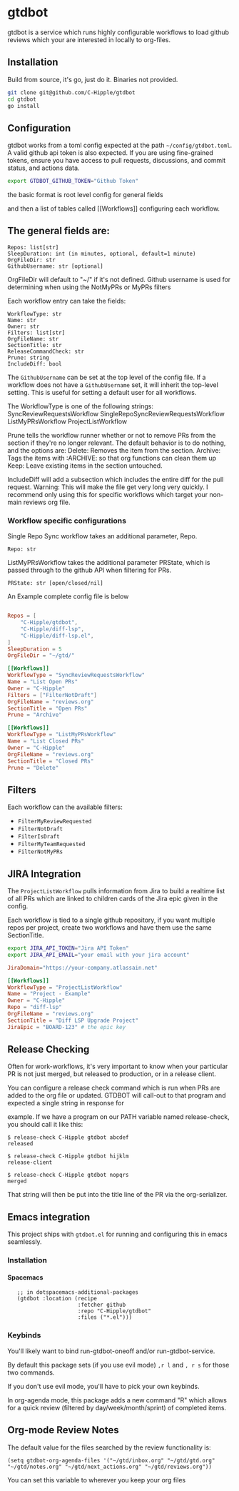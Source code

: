 # gtdbot

gtdbot is a service which runs highly configurable workflows to load github reviews which your are interested in locally to org-files.

## Installation

Build from source, it's go, just do it.
Binaries not provided.

```bash
git clone git@github.com/C-Hipple/gtdbot
cd gtdbot
go install
```


## Configuration

gtdbot works from a toml config expected at the path `~/config/gtdbot.toml`.  A valid github api token is also expected.  If you are using fine-grained tokens, ensure you have access to pull requests, discussions, and commit status, and actions data.


```bash
export GTDBOT_GITHUB_TOKEN="Github Token"
```

the basic format is root level config for general fields

and then a list of tables called [[Workflows]] configuring each workflow.

The general fields are:
-
```
Repos: list[str]
SleepDuration: int (in minutes, optional, default=1 minute)
OrgFileDir: str
GithubUsername: str [optional]
```

OrgFileDir will default to "~/" if it's not defined.  Github username is used for determining when using the NotMyPRs or MyPRs filters


Each workflow entry can take the fields:
```
WorkflowType: str
Name: str
Owner: str
Filters: list[str]
OrgFileName: str
SectionTitle: str
ReleaseCommandCheck: str
Prune: string
IncludeDiff: bool
```

The `GithubUsername` can be set at the top level of the config file. If a workflow does not have a `GithubUsername` set, it will inherit the top-level setting. This is useful for setting a default user for all workflows.

The WorkflowType is one of the following strings:
SyncReviewRequestsWorkflow
SingleRepoSyncReviewRequestsWorkflow
ListMyPRsWorkflow
ProjectListWorkflow

Prune tells the workflow runner whether or not to remove PRs from the section if they're no longer relevant.  The default behavior is to do nothing, and the options are:
Delete: Removes the item from the section.
Archive: Tags the items with :ARCHIVE: so that org functions can clean them up
Keep: Leave existing items in the section untouched.

IncludeDiff will add a subsection which includes the entire diff for the pull request.  Warning: This will make the file get very long very quickly.  I recommend only using this for specific workflows which target your non-main reviews org file.

### Workflow specific configurations
Single Repo Sync workflow takes an additional parameter, Repo.
```
Repo: str
```

ListMyPRsWorkflow takes the additional parameter PRState, which is passed through to the github API when filtering for PRs.
```
PRState: str [open/closed/nil]
```



An Example complete config file is below

```toml

Repos = [
    "C-Hipple/gtdbot",
    "C-Hipple/diff-lsp",
    "C-Hipple/diff-lsp.el",
]
SleepDuration = 5
OrgFileDir = "~/gtd/"

[[Workflows]]
WorkflowType = "SyncReviewRequestsWorkflow"
Name = "List Open PRs"
Owner = "C-Hipple"
Filters = ["FilterNotDraft"]
OrgFileName = "reviews.org"
SectionTitle = "Open PRs"
Prune = "Archive"

[[Workflows]]
WorkflowType = "ListMyPRsWorkflow"
Name = "List Closed PRs"
Owner = "C-Hipple"
OrgFileName = "reviews.org"
SectionTitle = "Closed PRs"
Prune = "Delete"
```

## Filters

Each workflow can the available filters:

*   `FilterMyReviewRequested`
*   `FilterNotDraft`
*   `FilterIsDraft`
*   `FilterMyTeamRequested`
*   `FilterNotMyPRs`


## JIRA Integration

The `ProjectListWorkflow` pulls information from Jira to build a realtime list of all PRs which are linked to children cards of the Jira epic given in the config.

Each workflow is tied to a single github repository, if you want multiple repos per project, create two workflows and have them use the same SectionTitle.

```bash
export JIRA_API_TOKEN="Jira API Token"
export JIRA_API_EMAIL="your email with your jira account"
```

```toml
JiraDomain="https://your-company.atlassain.net"

[[Workflows]]
WorkflowType = "ProjectListWorkflow"
Name = "Project - Example"
Owner = "C-Hipple"
Repo = "diff-lsp"
OrgFileName = "reviews.org"
SectionTitle = "Diff LSP Upgrade Project"
JiraEpic = "BOARD-123" # the epic key
```


## Release Checking

Often for work-workflows, it's very important to know when your particular PR is not just merged, but released to production, or in a release client.

You can configure a release check command which is run when PRs are added to the org file or updated.  GTDBOT will call-out to that program and expected a single string in response for

example. If we have a program on our PATH variable named release-check, you should call it like this:

```
$ release-check C-Hipple gtdbot abcdef
released

$ release-check C-Hipple gtdbot hijklm
release-client

$ release-check C-Hipple gtdbot nopqrs
merged
```

That string will then be put into the title line of the PR via the org-serializer.

## Emacs integration

This project ships with `gtdbot.el` for running and configuring this in emacs seamlessly.

### Installation

#### Spacemacs
```elisp
   ;; in dotspacemacs-additional-packages
   (gtdbot :location (recipe
                      :fetcher github
                      :repo "C-Hipple/gtdbot"
                      :files ("*.el")))
```

### Keybinds


You'll likely want to bind run-gtdbot-oneoff and/or run-gtdbot-service.

By default this package sets (if you use evil mode) `,r l` and `, r s` for those two commands.

If you don't use evil mode, you'll have to pick your own keybinds.

In org-agenda mode, this package adds a new command "R" which allows for a quick review (filtered by day/week/month/sprint) of completed items.

## Org-mode Review Notes

The default value for the files searched by the review functionality is:

```elisp
(setq gtdbot-org-agenda-files '("~/gtd/inbox.org" "~/gtd/gtd.org" "~/gtd/notes.org" "~/gtd/next_actions.org" "~/gtd/reviews.org"))
```

You can set this variable to wherever you keep your org files
